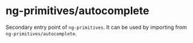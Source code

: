 # ng-primitives/autocomplete

Secondary entry point of `ng-primitives`. It can be used by importing from `ng-primitives/autocomplete`.
